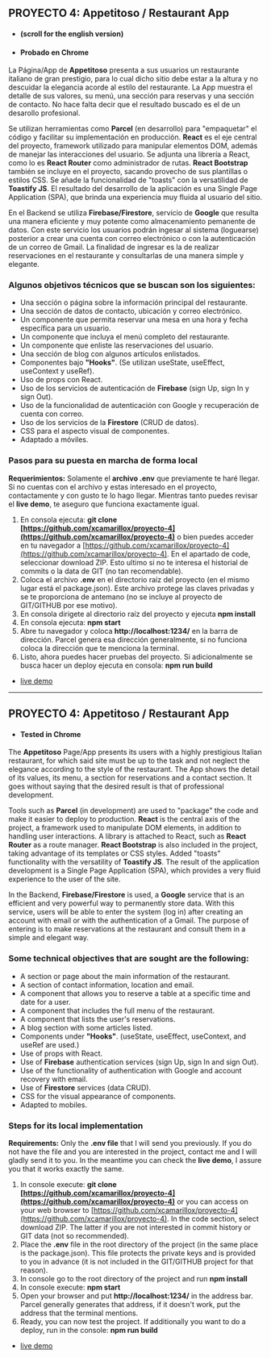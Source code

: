 ## PROYECTO 4: Appetitoso / Restaurant App
- #### (scroll for the english version)
- #### Probado en Chrome


La Página/App de **Appetitoso** presenta a sus usuarios un restaurante italiano de gran prestigio, para lo cual dicho sitio debe estar a la altura y no descuidar la elegancia acorde al estilo del restaurante. La App muestra el detalle de sus valores, su menú, una sección para reservas y una sección de contacto. No hace falta decir que el resultado buscado es el de un desarollo profesional.

Se utilizan herramientas como **Parcel** (en desarrollo) para "empaquetar" el código y facilitar su implementación en producción. **React** es el eje central del proyecto, framework utilizado para manipular elementos DOM, además de manejar las interacciones del usuario. Se adjunta una librería a React, como lo es **React Router** como administrador de rutas. **React Bootstrap** también se incluye en el proyecto, sacando provecho de sus plantillas o estilos CSS. Se añade la funcionalidad de "toasts" con la versatilidad de **Toastify JS**. El resultado del desarrollo de la aplicación es una Single Page Application (SPA), que brinda una experiencia muy fluida al usuario del sitio. 

En el Backend se utiliza **Firebase/Firestore**, servicio de **Google** que resulta una manera eficiente y muy potente como almacenamiento pemanente de datos. Con este servicio los usuarios podrán ingesar al sistema (loguearse) posterior a crear una cuenta con correo electrónico o con la autenticación de un correo de Gmail. La finalidad de ingresar es la de realizar reservaciones en el restaurante y consultarlas de una manera simple y elegante.

### Algunos objetivos técnicos que se buscan son los siguientes:

 - Una sección o página sobre la información principal del restaurante.
 - Una sección de datos de contacto, ubicación y correo electrónico.
 - Un componente que permita reservar una mesa en una hora y fecha específica para un usuario.
 - Un componente que incluya el menú completo del restaurante.
 - Un componente que enliste las reservaciones del usuario.
 - Una sección de blog con algunos artículos enlistados.
 - Componentes bajo **"Hooks"**. (Se utilizan useState, useEffect, useContext y useRef).
 - Uso de props con React.
 - Uso de los servicios de autenticación de **Firebase** (sign Up, sign In y sign Out).
 - Uso de la funcionalidad de autenticación con Google y recuperación de cuenta con correo.
 - Uso de los servicios de la **Firestore** (CRUD de datos).
 - CSS para el aspecto visual de componentes.
 - Adaptado a móviles.

### Pasos para su puesta en marcha de forma local
 **Requerimientos:** Solamente el **archivo .env** que previamente te haré llegar. Si no cuentas con el archivo y estas interesado en el proyecto, contactamente y con gusto te lo hago llegar. Mientras tanto puedes revisar el **live demo**, te aseguro que funciona exactamente igual.
 1. En consola ejecuta: **git clone [https://github.com/xcamarillox/proyecto-4](https://github.com/xcamarillox/proyecto-4)** o bien puedes acceder en tu navegador a [https://github.com/xcamarillox/proyecto-4](https://github.com/xcamarillox/proyecto-4). En el apartado de code, seleccionar download ZIP. Esto ultimo si no te interesa el historial de commits o la data de GIT (no tan recomendable).
 2. Coloca el archivo **.env** en el directorio raíz del proyecto (en el mismo lugar está el package.json). Este archivo protege las claves privadas y se te proporciona de antemano (no se incluye al proyecto de GIT/GITHUB por ese motivo).
 3. En consola dirigete al directorio raíz del proyecto y ejecuta **npm install**
 4. En consola ejecuta: **npm start**
 5. Abre tu navegador y coloca **http://localhost:1234/** en la barra de dirección. Parcel genera esa dirección generalmente, si no funciona coloca la dirección que te menciona la terminal.
 6. Listo, ahora puedes hacer pruebas del proyecto. Si adicionalmente se busca hacer un deploy ejecuta en consola: **npm run build**
 
- [live demo](https://xcamarillox.github.io/proyecto-4/index.html)

_________________


## PROYECTO 4: Appetitoso / Restaurant App
- #### Tested in Chrome


The **Appetitoso** Page/App presents its users with a highly prestigious Italian restaurant, for which said site must be up to the task and not neglect the elegance according to the style of the restaurant. The App shows the detail of its values, its menu, a section for reservations and a contact section. It goes without saying that the desired result is that of professional development.

Tools such as **Parcel** (in development) are used to "package" the code and make it easier to deploy to production. **React** is the central axis of the project, a framework used to manipulate DOM elements, in addition to handling user interactions. A library is attached to React, such as **React Router** as a route manager. **React Bootstrap** is also included in the project, taking advantage of its templates or CSS styles. Added "toasts" functionality with the versatility of **Toastify JS**. The result of the application development is a Single Page Application (SPA), which provides a very fluid experience to the user of the site.

In the Backend, **Firebase/Firestore** is used, a **Google** service that is an efficient and very powerful way to permanently store data. With this service, users will be able to enter the system (log in) after creating an account with email or with the authentication of a Gmail. The purpose of entering is to make reservations at the restaurant and consult them in a simple and elegant way.

### Some technical objectives that are sought are the following:

- A section or page about the main information of the restaurant.
- A section of contact information, location and email.
- A component that allows you to reserve a table at a specific time and date for a user.
- A component that includes the full menu of the restaurant.
- A component that lists the user's reservations.
- A blog section with some articles listed.
- Components under **"Hooks"**. (useState, useEffect, useContext, and useRef are used.)
- Use of props with React.
- Use of **Firebase** authentication services (sign Up, sign In and sign Out).
- Use of the functionality of authentication with Google and account recovery with email.
- Use of **Firestore** services (data CRUD).
- CSS for the visual appearance of components.
- Adapted to mobiles.

### Steps for its local implementation

 **Requirements:** Only the **.env file** that I will send you previously. If you do not have the file and you are interested in  the project, contact me and I will gladly send it to you. In the meantime you can check the **live demo**, I assure you that it works  exactly the same.
 1. In console execute: **git clone [https://github.com/xcamarillox/proyecto-4](https://github.com/xcamarillox/proyecto-4)** or you can access on your web browser to [https://github.com/xcamarillox/proyecto-4](https://github.com/xcamarillox/proyecto-4). In the code section, select download ZIP. The latter if you are not interested in commit history or GIT data (not so recommended).
 2. Place the **.env** file in the root directory of the project (in the same place is the package.json). This file protects the private keys and is provided to you in advance (it is not included in the GIT/GITHUB project for that reason).
 3. In console go to the root directory of the project and run **npm install**
 4. In console execute: **npm start**
 5. Open your browser and put **http://localhost:1234/** in the address bar. Parcel generally generates that address, if it doesn't work, put the address that the terminal mentions.
 6. Ready, you can now test the project. If additionally you want to do a deploy, run in the console: **npm run build**

- [live demo](https://xcamarillox.github.io/proyecto-4/index.html)
